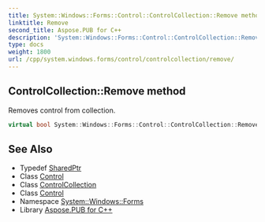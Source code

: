 ```yaml
---
title: System::Windows::Forms::Control::ControlCollection::Remove method
linktitle: Remove
second_title: Aspose.PUB for C++
description: 'System::Windows::Forms::Control::ControlCollection::Remove method. Removes control from collection in C++.'
type: docs
weight: 1800
url: /cpp/system.windows.forms/control/controlcollection/remove/
---
```

## ControlCollection::Remove method


Removes control from collection.

```cpp
virtual bool System::Windows::Forms::Control::ControlCollection::Remove(const System::SharedPtr<Control> &value) override
```

## See Also

* Typedef [SharedPtr](../../../../system/sharedptr/)
* Class [Control](../../)
* Class [ControlCollection](../)
* Class [Control](../../)
* Namespace [System::Windows::Forms](../../../)
* Library [Aspose.PUB for C++](../../../../)
